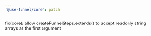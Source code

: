 ```yaml
---
'@use-funnel/core': patch
---
```


fix(core): allow createFunnelSteps.extends() to accept readonly string arrays as the first argument
